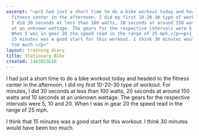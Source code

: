 ```yaml
---
excerpt: "<p>I had just a short time to do a bike workout today and headed to the
  fitness center in the afternoon. I did my first 10-20-30 type of workout. For minutes,
  I did 30 seconds at less than 100 watts, 20 seconds at around 150 watts and 10 seconds
  at an unknown wattage. The gears for the respective intervals were 5, 10 and 20.
  When I was in gear 20 the speed read in the range of 25 mph.</p><p>I think that
  15 minutes was a good start for this workout. I think 30 minutes would have been
  too much.</p>"
layout: training_diary
title: Stationary Bike
created: 1443923610
---
```

<p>I had just a short time to do a bike workout today and headed to the fitness center in the afternoon. I did my first 10-20-30 type of workout. For minutes, I did 30 seconds at less than 100 watts, 20 seconds at around 150 watts and 10 seconds at an unknown wattage. The gears for the respective intervals were 5, 10 and 20. When I was in gear 20 the speed read in the range of 25 mph.</p><p>I think that 15 minutes was a good start for this workout. I think 30 minutes would have been too much.</p>
